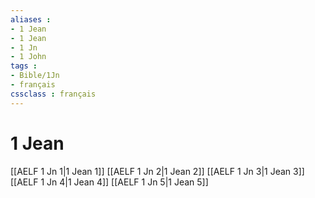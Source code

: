```yaml
---
aliases : 
- 1 Jean
- 1 Jean
- 1 Jn
- 1 John
tags : 
- Bible/1Jn
- français
cssclass : français
---
```


# 1 Jean

[[AELF 1 Jn 1|1 Jean 1]]
[[AELF 1 Jn 2|1 Jean 2]]
[[AELF 1 Jn 3|1 Jean 3]]
[[AELF 1 Jn 4|1 Jean 4]]
[[AELF 1 Jn 5|1 Jean 5]]
